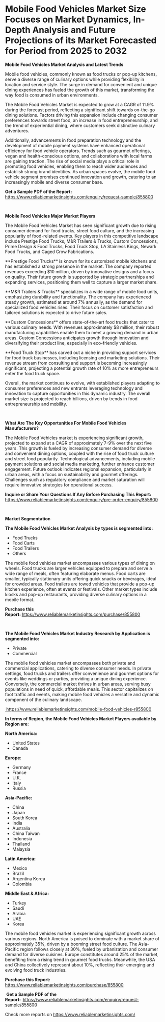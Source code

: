 <p><h1>Mobile Food Vehicles Market Size Focuses on Market Dynamics, In-Depth Analysis and Future Projections of its Market Forecasted for Period from 2025 to 2032</h1></p><p><strong>Mobile Food Vehicles Market Analysis and Latest Trends</strong></p>
<p><p>Mobile food vehicles, commonly known as food trucks or pop-up kitchens, serve a diverse range of culinary options while providing flexibility in location and service style. The surge in demand for convenient and unique dining experiences has fueled the growth of this market, transforming the way food is consumed in urban environments.</p><p>The Mobile Food Vehicles Market is expected to grow at a CAGR of 11.9% during the forecast period, reflecting a significant shift towards on-the-go dining solutions. Factors driving this expansion include changing consumer preferences towards street food, an increase in food entrepreneurship, and the trend of experiential dining, where customers seek distinctive culinary adventures. </p><p>Additionally, advancements in food preparation technology and the development of mobile payment systems have enhanced operational efficiency for food vehicle operators. Trends such as gourmet offerings, vegan and health-conscious options, and collaborations with local farms are gaining traction. The rise of social media plays a critical role in promoting food vehicles, enabling them to reach wider audiences and establish strong brand identities. As urban spaces evolve, the mobile food vehicle segment promises continued innovation and growth, catering to an increasingly mobile and diverse consumer base.</p></p>
<p><strong>Get a Sample PDF of the Report:&nbsp;</strong> <a href="https://www.reliablemarketinsights.com/enquiry/request-sample/855800?utm_campaign=3571&utm_medium=2&utm_source=Github&utm_content=ia&utm_term=30032025&utm_id=mobile-food-vehicles">https://www.reliablemarketinsights.com/enquiry/request-sample/855800</a></p>
<p>&nbsp;</p>
<p><strong>Mobile Food Vehicles Major Market Players</strong></p>
<p><p>The Mobile Food Vehicles Market has seen significant growth due to rising consumer demand for food trucks, street food culture, and the increasing popularity of food-related events. Key players in this competitive landscape include Prestige Food Trucks, M&R Trailers & Trucks, Custom Concessions, Prime Design & Food Trucks, Food Truck Stop, LA Stainless Kings, Newark Food Trucks, and Caged Crow Fabrications.</p><p>**Prestige Food Trucks** is known for its customized mobile kitchens and has established a strong presence in the market. The company reported revenues exceeding $10 million, driven by innovative designs and a focus on quality. Their future growth is supported by strategic partnerships and expanding services, positioning them well to capture a larger market share.</p><p>**M&R Trailers & Trucks** specializes in a wide range of mobile food units, emphasizing durability and functionality. The company has experienced steady growth, estimated at around 7% annually, as the demand for specialized food vehicles rises. Their focus on customer satisfaction and tailored solutions is expected to drive future sales.</p><p>**Custom Concessions** offers state-of-the-art food trucks that cater to various culinary needs. With revenues approximately $8 million, their robust manufacturing capabilities enable them to meet a growing demand in urban areas. Custom Concessions anticipates growth through innovation and diversifying their product line, especially in eco-friendly vehicles.</p><p>**Food Truck Stop** has carved out a niche in providing support services for food truck businesses, including licensing and marketing solutions. Their revenue stream from consulting and support is becoming increasingly significant, projecting a potential growth rate of 10% as more entrepreneurs enter the food truck space.</p><p>Overall, the market continues to evolve, with established players adapting to consumer preferences and new entrants leveraging technology and innovation to capture opportunities in this dynamic industry. The overall market size is projected to reach billions, driven by trends in food entrepreneurship and mobility.</p></p>
<p>&nbsp;</p>
<p><strong>What Are The Key Opportunities For Mobile Food Vehicles Manufacturers?</strong></p>
<p><p>The Mobile Food Vehicles market is experiencing significant growth, projected to expand at a CAGR of approximately 7-9% over the next five years. This growth is fueled by increasing consumer demand for diverse and convenient dining options, coupled with the rise of food truck culture and street food popularity. Technological advancements, including mobile payment solutions and social media marketing, further enhance customer engagement. Future outlook indicates regional expansion, particularly in urban areas, with a focus on sustainability and gourmet offerings. Challenges such as regulatory compliance and market saturation will require innovative strategies for operational success.</p></p>
<p><strong>Inquire or Share Your Questions If Any Before Purchasing This Report:</strong> <a href="https://www.reliablemarketinsights.com/enquiry/pre-order-enquiry/855800?utm_campaign=3571&utm_medium=2&utm_source=Github&utm_content=ia&utm_term=30032025&utm_id=mobile-food-vehicles">https://www.reliablemarketinsights.com/enquiry/pre-order-enquiry/855800</a></p>
<p>&nbsp;</p>
<p><strong>Market Segmentation</strong></p>
<p><strong>The Mobile Food Vehicles Market Analysis by types is segmented into:</strong></p>
<p><ul><li>Food Trucks</li><li>Food Carts</li><li>Food Trailers</li><li>Others</li></ul></p>
<p><p>The mobile food vehicles market encompasses various types of dining on wheels. Food trucks are larger vehicles equipped to prepare and serve a wide range of meals, often featuring elaborate menus. Food carts are smaller, typically stationary units offering quick snacks or beverages, ideal for crowded areas. Food trailers are towed vehicles that provide a pop-up kitchen experience, often at events or festivals. Other market types include kiosks and pop-up restaurants, providing diverse culinary options in a mobile format.</p></p>
<p><strong>Purchase this Report:&nbsp;</strong><a href="https://www.reliablemarketinsights.com/purchase/855800?utm_campaign=3571&utm_medium=2&utm_source=Github&utm_content=ia&utm_term=30032025&utm_id=mobile-food-vehicles">https://www.reliablemarketinsights.com/purchase/855800</a></p>
<p>&nbsp;</p>
<p><strong>The Mobile Food Vehicles Market Industry Research by Application is segmented into:</strong></p>
<p><ul><li>Private</li><li>Commercial</li></ul></p>
<p><p>The mobile food vehicles market encompasses both private and commercial applications, catering to diverse consumer needs. In private settings, food trucks and trailers offer convenience and gourmet options for events like weddings or parties, providing a unique dining experience. Conversely, the commercial market thrives in urban areas, serving busy populations in need of quick, affordable meals. This sector capitalizes on foot traffic and events, making mobile food vehicles a versatile and dynamic component of the culinary landscape.</p></p>
<p><a href="https://www.reliablemarketinsights.com/mobile-food-vehicles-r855800?utm_campaign=3571&utm_medium=2&utm_source=Github&utm_content=ia&utm_term=30032025&utm_id=mobile-food-vehicles">&nbsp;https://www.reliablemarketinsights.com/mobile-food-vehicles-r855800</a></p>
<p><strong>In terms of Region, the Mobile Food Vehicles Market Players available by Region are:</strong></p>
<p>
    <p> <strong> North America: </strong>
        <ul>
            <li>United States</li>
            <li>Canada</li>
        </ul>
        </p> 
    <p> <strong> Europe: </strong>
        <ul>
            <li>Germany</li>
            <li>France</li>
            <li>U.K.</li>
            <li>Italy</li>
            <li>Russia</li>
        </ul>
        </p> 
    <p> <strong> Asia-Pacific: </strong>
        <ul>
            <li>China</li>
            <li>Japan</li>
            <li>South Korea</li>
            <li>India</li>
            <li>Australia</li>
            <li>China Taiwan</li>
            <li>Indonesia</li>
            <li>Thailand</li>
            <li>Malaysia</li>
        </ul>
        </p> 
    <p> <strong> Latin America: </strong>
        <ul>
            <li>Mexico</li>
            <li>Brazil</li>
            <li>Argentina Korea</li>
            <li>Colombia</li>
        </ul>
        </p> 
    <p> <strong> Middle East & Africa: </strong>
        <ul>
            <li>Turkey</li>
            <li>Saudi</li>
            <li>Arabia</li>
            <li>UAE</li>
            <li>Korea</li>
        </ul>
    </p>
    </p>
<p><p>The mobile food vehicles market is experiencing significant growth across various regions. North America is poised to dominate with a market share of approximately 35%, driven by a booming street food culture. The Asia-Pacific region follows closely at 30%, fueled by urbanization and consumer demand for diverse cuisines. Europe constitutes around 25% of the market, benefiting from a rising trend in gourmet food trucks. Meanwhile, the USA and China collectively represent about 10%, reflecting their emerging and evolving food truck industries.</p></p>
<p><strong>Purchase this Report: </strong><a href="https://www.reliablemarketinsights.com/purchase/855800?utm_campaign=3571&utm_medium=2&utm_source=Github&utm_content=ia&utm_term=30032025&utm_id=mobile-food-vehicles">https://www.reliablemarketinsights.com/purchase/855800</a></p>
<p>&nbsp;<strong>Get a Sample PDF of the Report:&nbsp;&nbsp;</strong><a href="https://www.reliablemarketinsights.com/enquiry/request-sample/855800?utm_campaign=3571&utm_medium=2&utm_source=Github&utm_content=ia&utm_term=30032025&utm_id=mobile-food-vehicles">https://www.reliablemarketinsights.com/enquiry/request-sample/855800</a></p>
<p><strong></strong></p>
<p>Check more reports on <a href="https://www.reliablemarketinsights.com/?utm_campaign=3571&utm_medium=2&utm_source=Github&utm_content=ia&utm_term=30032025&utm_id=mobile-food-vehicles">https://www.reliablemarketinsights.com/</a></p>